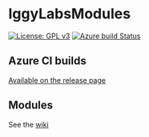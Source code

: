 # IggyLabsModules

[![License: GPL v3](https://img.shields.io/badge/License-GPLv3-blue.svg)](https://www.gnu.org/licenses/gpl-3.0)
[![Azure build Status](https://dev.azure.com/IggyLabs/IggyLabsModules/_apis/build/status/IggyLabs.IggyLabsModules?branchName=master)](https://dev.azure.com/IggyLabs/IggyLabsModules/_build/latest?definitionId=1&branchName=master)

## Azure CI builds

[Available on the release page](https://github.com/IggyLabs/IggyLabsModules/releases/tag/AzureCI)

## Modules

See the [wiki](https://github.com/IggyLabs/IggyLabsModules/wiki)

